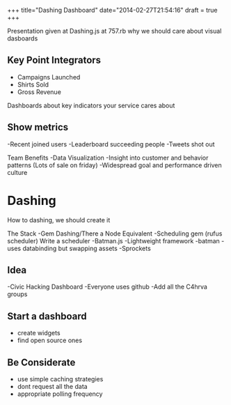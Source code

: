 +++
title="Dashing Dashboard"
date="2014-02-27T21:54:16"
draft = true
+++

Presentation given at Dashing.js at 757.rb why we should care about visual dasboards



Key Point Integrators
---
- Campaigns Launched
- Shirts Sold
- Gross Revenue

Dashboards about key indicators your service cares about

Show metrics
----
-Recent joined users
-Leaderboard succeeding people
-Tweets shot out

Team Benefits
-Data Visualization
-Insight into customer and behavior patterns
    (Lots of sale on friday)
-Widespread goal and performance driven culture

Dashing
====
How to dashing, we should create it

The Stack
-Gem Dashing/There a Node Equivalent
-Scheduling gem (rufus scheduler)
    Write a scheduler
-Batman.js
   -Lightweight  framework
   -batman -uses databinding but swapping assets
-Sprockets

Idea
----
-Civic Hacking Dashboard
    -Everyone uses github
    -Add all the C4hrva groups

Start a dashboard
----
- create widgets
- find open source ones

Be Considerate
--
- use simple caching strategies
- dont request all the data
- appropriate polling frequency
